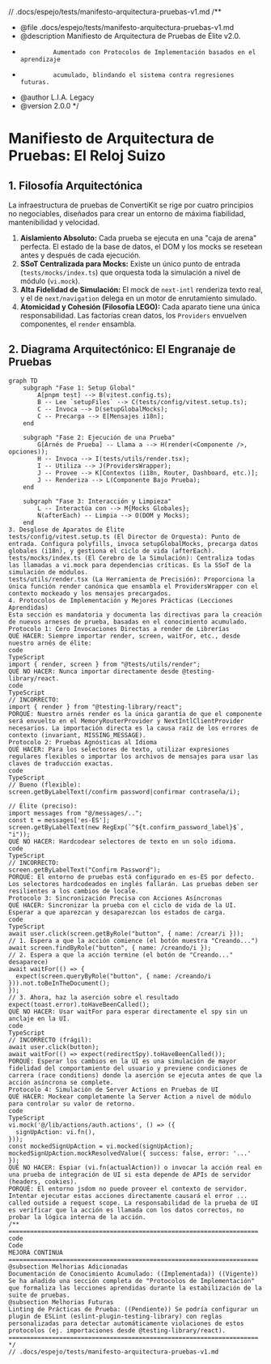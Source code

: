 // .docs/espejo/tests/manifesto-arquitectura-pruebas-v1.md
/\*\*

- @file .docs/espejo/tests/manifesto-arquitectura-pruebas-v1.md
- @description Manifiesto de Arquitectura de Pruebas de Élite v2.0.
-              Aumentado con Protocolos de Implementación basados en el aprendizaje
-              acumulado, blindando el sistema contra regresiones futuras.
- @author L.I.A. Legacy
- @version 2.0.0
  \*/

# Manifiesto de Arquitectura de Pruebas: El Reloj Suizo

## 1. Filosofía Arquitectónica

La infraestructura de pruebas de ConvertiKit se rige por cuatro principios no negociables, diseñados para crear un entorno de máxima fiabilidad, mantenibilidad y velocidad.

1.  **Aislamiento Absoluto:** Cada prueba se ejecuta en una "caja de arena" perfecta. El estado de la base de datos, el DOM y los mocks se resetean antes y después de cada ejecución.
2.  **SSoT Centralizada para Mocks:** Existe un único punto de entrada (`tests/mocks/index.ts`) que orquesta toda la simulación a nivel de módulo (`vi.mock`).
3.  **Alta Fidelidad de Simulación:** El mock de `next-intl` renderiza texto real, y el de `next/navigation` delega en un motor de enrutamiento simulado.
4.  **Atomicidad y Cohesión (Filosofía LEGO):** Cada aparato tiene una única responsabilidad. Las factorías crean datos, los `Providers` envuelven componentes, el `render` ensambla.

## 2. Diagrama Arquitectónico: El Engranaje de Pruebas

```mermaid
graph TD
    subgraph "Fase 1: Setup Global"
        A[pnpm test] --> B(vitest.config.ts);
        B -- Lee `setupFiles` --> C(tests/config/vitest.setup.ts);
        C -- Invoca --> D(setupGlobalMocks);
        C -- Precarga --> E[Mensajes i18n];
    end

    subgraph "Fase 2: Ejecución de una Prueba"
        G[Arnés de Prueba] -- Llama a --> H(render(<Componente />, opciones));
        H -- Invoca --> I(tests/utils/render.tsx);
        I -- Utiliza --> J(ProvidersWrapper);
        J -- Provee --> K[Contextos (i18n, Router, Dashboard, etc.)];
        J -- Renderiza --> L(Componente Bajo Prueba);
    end

    subgraph "Fase 3: Interacción y Limpieza"
        L -- Interactúa con --> M{Mocks Globales};
        N(afterEach) -- Limpia --> O(DOM y Mocks);
    end
3. Desglose de Aparatos de Élite
tests/config/vitest.setup.ts (El Director de Orquesta): Punto de entrada. Configura polyfills, invoca setupGlobalMocks, precarga datos globales (i18n), y gestiona el ciclo de vida (afterEach).
tests/mocks/index.ts (El Cerebro de la Simulación): Centraliza todas las llamadas a vi.mock para dependencias críticas. Es la SSoT de la simulación de módulos.
tests/utils/render.tsx (La Herramienta de Precisión): Proporciona la única función render canónica que ensambla el ProvidersWrapper con el contexto mockeado y los mensajes precargados.
4. Protocolos de Implementación y Mejores Prácticas (Lecciones Aprendidas)
Esta sección es mandatoria y documenta las directivas para la creación de nuevos arneses de prueba, basadas en el conocimiento acumulado.
Protocolo 1: Cero Invocaciones Directas a render de Librerías
QUÉ HACER: Siempre importar render, screen, waitFor, etc., desde nuestro arnés de élite:
code
TypeScript
import { render, screen } from "@tests/utils/render";
QUÉ NO HACER: Nunca importar directamente desde @testing-library/react.
code
TypeScript
// INCORRECTO:
import { render } from "@testing-library/react";
PORQUÉ: Nuestro arnés render es la única garantía de que el componente será envuelto en el MemoryRouterProvider y NextIntlClientProvider necesarios. La importación directa es la causa raíz de los errores de contexto (invariant, MISSING_MESSAGE).
Protocolo 2: Pruebas Agnósticas al Idioma
QUÉ HACER: Para los selectores de texto, utilizar expresiones regulares flexibles o importar los archivos de mensajes para usar las claves de traducción exactas.
code
TypeScript
// Bueno (flexible):
screen.getByLabelText(/confirm password|confirmar contraseña/i);

// Élite (preciso):
import messages from "@/messages/..";
const t = messages['es-ES'];
screen.getByLabelText(new RegExp(`^${t.confirm_password_label}$`, "i"));
QUÉ NO HACER: Hardcodear selectores de texto en un solo idioma.
code
TypeScript
// INCORRECTO:
screen.getByLabelText("Confirm Password");
PORQUÉ: El entorno de pruebas está configurado en es-ES por defecto. Los selectores hardcodeados en inglés fallarán. Las pruebas deben ser resilientes a los cambios de locale.
Protocolo 3: Sincronización Precisa con Acciones Asíncronas
QUÉ HACER: Sincronizar la prueba con el ciclo de vida de la UI. Esperar a que aparezcan y desaparezcan los estados de carga.
code
TypeScript
await user.click(screen.getByRole("button", { name: /crear/i }));
// 1. Espera a que la acción comience (el botón muestra "Creando...")
await screen.findByRole("button", { name: /creando/i });
// 2. Espera a que la acción termine (el botón de "Creando..." desaparece)
await waitFor(() => {
  expect(screen.queryByRole("button", { name: /creando/i })).not.toBeInTheDocument();
});
// 3. Ahora, haz la aserción sobre el resultado
expect(toast.error).toHaveBeenCalled();
QUÉ NO HACER: Usar waitFor para esperar directamente el spy sin un anclaje en la UI.
code
TypeScript
// INCORRECTO (frágil):
await user.click(button);
await waitFor(() => expect(redirectSpy).toHaveBeenCalled());
PORQUÉ: Esperar los cambios en la UI es una simulación de mayor fidelidad del comportamiento del usuario y previene condiciones de carrera (race conditions) donde la aserción se ejecuta antes de que la acción asíncrona se complete.
Protocolo 4: Simulación de Server Actions en Pruebas de UI
QUÉ HACER: Mockear completamente la Server Action a nivel de módulo para controlar su valor de retorno.
code
TypeScript
vi.mock('@/lib/actions/auth.actions', () => ({
  signUpAction: vi.fn(),
}));
const mockedSignUpAction = vi.mocked(signUpAction);
mockedSignUpAction.mockResolvedValue({ success: false, error: '...' });
QUÉ NO HACER: Espiar (vi.fn(actualAction)) o invocar la acción real en una prueba de integración de UI si esta depende de APIs de servidor (headers, cookies).
PORQUÉ: El entorno jsdom no puede proveer el contexto de servidor. Intentar ejecutar estas acciones directamente causará el error ... called outside a request scope. La responsabilidad de la prueba de UI es verificar que la acción es llamada con los datos correctos, no probar la lógica interna de la acción.
/**
=====================================================================
code
Code
MEJORA CONTINUA
=====================================================================
@subsection Melhorias Adicionadas
Documentación de Conocimiento Acumulado: ((Implementada)) ((Vigente)) Se ha añadido una sección completa de "Protocolos de Implementación" que formaliza las lecciones aprendidas durante la estabilización de la suite de pruebas.
@subsection Melhorias Futuras
Linting de Prácticas de Prueba: ((Pendiente)) Se podría configurar un plugin de ESLint (eslint-plugin-testing-library) con reglas personalizadas para detectar automáticamente violaciones de estos protocolos (ej. importaciones desde @testing-library/react).
=====================================================================
*/
// .docs/espejo/tests/manifesto-arquitectura-pruebas-v1.md
```
